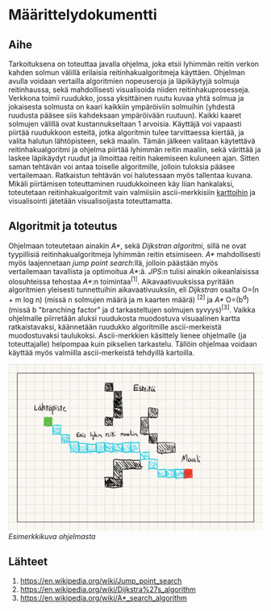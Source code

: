 # Määrittelydokumentti

## Aihe

Tarkoituksena on toteuttaa javalla ohjelma, joka etsii lyhimmän reitin verkon kahden solmun välillä erilaisia reitinhakualgoritmeja käyttäen. 
Ohjelman avulla voidaan vertailla algoritmien nopeuseroja ja läpikäytyjä solmuja reitinhaussa, sekä mahdollisesti visualisoida niiden reitinhakuprosesseja.
Verkkona toimii ruudukko, jossa yksittäinen ruutu kuvaa yhtä solmua ja jokaisesta solmusta on kaari kaikkiin ympäröiviin solmuihin (yhdestä ruudusta pääsee siis kahdeksaan ympäröivään ruutuun). Kaikki kaaret solmujen välillä ovat kustannukseltaan 1 arvoisia.
Käyttäjä voi vapaasti piirtää ruudukkoon esteitä, jotka algoritmin tulee tarvittaessa kiertää, ja valita halutun lähtöpisteen, sekä maalin. 
Tämän jälkeen valitaan käytettävä reitinhakualgoritmi ja ohjelma piirtää lyhimmän reitin maaliin, sekä värittää ja laskee läpikäydyt ruudut ja ilmoittaa reitin hakemiseen kuluneen ajan. Sitten saman tehtävän voi antaa toiselle algoritmille, jolloin tuloksia pääsee vertailemaan. Ratkaistun tehtävän voi halutessaan myös tallentaa kuvana. Mikäli piirtämisen toteuttaminen ruudukkoineen käy liian hankalaksi, toteutetaan reitinhakualgoritmit vain valmiisiin ascii-merkkisiin [karttoihin](https://www.movingai.com/benchmarks/grids.html) ja visualisointi jätetään visualisoijasta toteuttamatta.

## Algoritmit ja toteutus

Ohjelmaan toteutetaan ainakin _A*_, sekä _Dijkstran algoritmi_, sillä ne ovat tyypillisiä reitinhakualgoritmeja lyhimmän reitin etsimiseen. _A*_ mahdollisesti myös laajennetaan
_jump point search_:llä, jolloin päästään myös vertailemaan tavallista ja optimoitua _A*_:ä. _JPS_:n tulisi ainakin oikeanlaisissa olosuhteissa tehostaa _A*_:n toimintaa<sup>[1]</sup>. Aikavaativuuksissa pyritään algoritmien yleisesti tunnettuihin aikavaativuuksiin, eli _Dijkstran_ osalta O=(n + m log n) (missä n solmujen määrä ja m kaarten määrä) <sup>[2]</sup> ja _A*_ O=(b<sup>d</sup>) (missä b "branching factor" ja d tarkasteltujen solmujen syvyys)<sup>[3]</sup>. Vaikka ohjelmalle piirretään aluksi ruudukosta muodostuva visuaalinen kartta ratkaistavaksi, käännetään ruudukko algoritmille ascii-merkeistä muodostuvaksi taulukoksi. Ascii-merkkien käsittely lienee ohjelmalle (ja toteuttajalle) helpompaa kuin pikselien tarkastelu. Tällöin ohjelmaa voidaan käyttää myös valmiilla ascii-merkeistä tehdyillä kartoilla.

![](https://github.com/chipfrog/Kartan-ratkaisija/blob/master/dokumentaatio/esimerkkikuva.png)
_Esimerkkikuva ohjelmasta_

## Lähteet

1. https://en.wikipedia.org/wiki/Jump_point_search
2. https://en.wikipedia.org/wiki/Dijkstra%27s_algorithm
3. https://en.wikipedia.org/wiki/A*_search_algorithm
